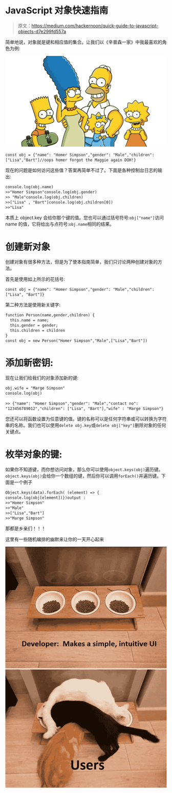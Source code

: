 # JavaScript 对象快速指南

> 原文：<https://medium.com/hackernoon/quick-guide-to-javascript-objects-d7e299fd557a>

简单地说，对象就是键和相应值的集合。让我们以《辛普森一家》中我最喜欢的角色为例:

![](img/27c616f7f9cfb230938d6d42136db19d.png)

```
const obj = {"name": "Homer Simpson","gender": "Male","children": ["Lisa","Bart"]//oops homer forgot the Maggie again DOH!}
```

现在的问题是如何访问这些值？答案再简单不过了。下面是各种控制台日志的输出:

```
console.log(obj.name)
>>"Homer Simpson"console.log(obj.gender)
>> "Male"console.log(obj.children)
>>["Lisa" , "Bart"]console.log(obj.children[0])
>>"Lisa"
```

本质上 object.key 会给你那个键的值。您也可以通过括号符号:`obj["name"]`访问 name 的值，它将给出与点符号:`obj.name`相同的结果。

# 创建新对象

创建对象有很多种方法，但是为了使本指南简单，我们只讨论两种创建对象的方法。

首先是使用如上所示的花括号:

```
const obj = {"name": "Homer Simpson","gender": "Male","children": ["Lisa", "Bart"]}
```

第二种方法是使用新关键字:

```
function Person(name,gender,children) {
  this.name = name;
  this.gender = gender;
  this.children = children
}
const obj = new Person("Homer Simpson","Male",["Lisa","Bart"])
```

# 添加新密钥:

现在让我们给我们的对象添加新的键:

```
obj.wife = "Marge Simpson"
console.log(obj)

>> {"name": "Homer Simpson","gender": "Male","contact no": "123456789012","children": ["Lisa", "Bart"],"wife" : "Marge Simpson"}
```

您还可以将函数设置为任意键的值。键的名称可以是任何字符串或可以转换为字符串的名称。我们也可以使用`delete obj.key`或`delete obj["key"]`删除对象的任何关键点。

# 枚举对象的键:

如果你不知道键，而你想访问对象，那么你可以使用`object.keys(obj)`遍历键。`object.keys(obj)`会给你一个数组的键，然后你可以调用`forEach()`并遍历键。下面是一个例子

```
Object.keys(data).forEach( (element) => { console.log(obj[element])})output : 
>>"Homer Simpson"
>>"Male"
>>["Lisa","Bart"]
>>"Marge Simpson"
```

那都是乡亲们！！！

这里有一些随机编排的幽默来让你的一天开心起来

![](img/9cdb0fcad24f45d89fc7728b3b2b0ef9.png)